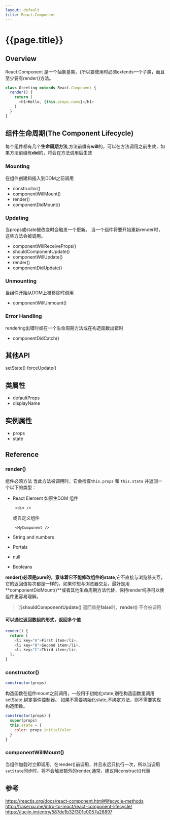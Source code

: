```yaml
---
layout: default
title: React.Component
---
```


# {{page.title}}

## Overview

React.Component 是一个抽象基类，{所以要使用时必须extends一个子类，而且至少要有render()方法。

```javascript
class Greeting extends React.Component {
  render() {
    return (
      <h1>Hello, {this.props.name}</h1>
    )
  }
}
```

## 组件生命周期(The Component Lifecycle)

每个组件都有几个**生命周期方法**,方法前缀有**will**的，可以在方法调用之前生效，如果方法前缀有**did**的，将会在方法调用后生效

### Mounting

在组件创建和插入到DOM之前调用

- constructor()
- componentWillMount()
- render()
- componentDidMount()

### Updating

当props或state被改变时会触发一个更新。 当一个组件将要开始重新render时，这些方法会被调用。

- componentWillReceiveProps()
- shouldComponentUpdate()
- componentWillUpdate()
- render()
- componentDidUpdate()

### Unmounting

当组件开始从DOM上被移除时调用

- componentWillUnmount()

### Error Handling

rendering出错时或在一个生命周期方法或在构造函数出错时

- componentDidCatch()

## 其他API

setState() forceUpdate()

## 类属性

- defaultProps
- displayName

## 实例属性

- props
- state

## Reference

### render()

组件必须方法 当此方法被调用时，它会检查`this.props` 和 `this.state` 并返回一个以下的类型：

- React Element 如原生DOM 组件

  ```
   <div />
  ```

  或自定义组件

  ```
   <MyComponent />
  ```

- String and numbers

- Portals

- null

- Booleans

**render()**必须是pure的，意味着它不能修改组件的**state**,它不直接与浏览器交互，它的返回值每次都是一样的。如果你想与浏览器交互，最好是用**componentDidMount()**或者其他生命周期方法代替，保持render纯净可以使组件更容易理解。

> 当**shouldComponentUpdate()** 返回值是**false**时，**render()** 不会被调用

#### 可以通过返回数组的形式，返回多个值

```javascript
render() {
  return [
    <li key="A">First item</li>,
    <li key="B">Second item</li>,
    <li key="C">Third item</li>,
  ];
}
```

### constructor()

```javascript
constructor(props)
```

构造函数在组件mount之前调用，一般用于初始化state,别在构造函数里调用setState.绑定事件控制器。 如果不需要初始化state,不绑定方法，则不需要实现构造函数。

```javascript
constructor(props) {
  super(props)
  this.state = {
    color: props.initialColor
  }
}
```

### componentWillMount()

当组件加载时立即调用，在render()前调用，并且永远只执行一次，所以当调用<code>setState</code>同步时，将不会触发额外的render,通常，建议用construct()代替




## 参考
https://reactjs.org/docs/react-component.html#lifecycle-methods
http://fraserxu.me/intro-to-react/react-component-lifecycle/
https://juejin.im/entry/587de1b32f301e0057a28897
